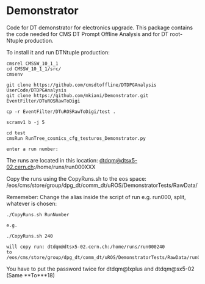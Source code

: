 # Demonstrator


Code for DT demonstrator for electronics upgrade. This package contains the code needed for CMS DT Prompt Offline Analysis and for DT root-Ntuple production.

To install it and run DTNtuple production:

```
cmsrel CMSSW_10_1_1
cd CMSSW_10_1_1/src/
cmsenv

git clone https://github.com/cmsdtoffline/DTDPGAnalysis UserCode/DTDPGAnalysis
git clone https://github.com/mkiani/Demonstrator.git EventFilter/DTuROSRawToDigi 

cp -r EventFilter/DTuROSRawToDigi/test . 

scramv1 b -j 5

cd test
cmsRun RunTree_cosmics_cfg_testuros_Demonstrator.py

enter a run number:

```


The runs are located in this location:  dtdqm@dtsx5-02.cern.ch:/home/runs/run000XXX


Copy the runs using the CopyRuns.sh to the eos space: /eos/cms/store/group/dpg_dt/comm_dt/uROS/DemonstratorTests/RawData/


Rememeber: Change the alias inside the script of run e.g. run000, split, whatever is chosen:

```
./CopyRuns.sh RunNumber 

e.g. 

./CopyRuns.sh 240

will copy run: dtdqm@dtsx5-02.cern.ch:/home/runs/run000240 
to  /eos/cms/store/group/dpg_dt/comm_dt/uROS/DemonstratorTests/RawData/run000240
```

You have to put the password twice for dtdqm@lxplus and dtdqm@sx5-02 (Same \*\*To\*\*\*18)


